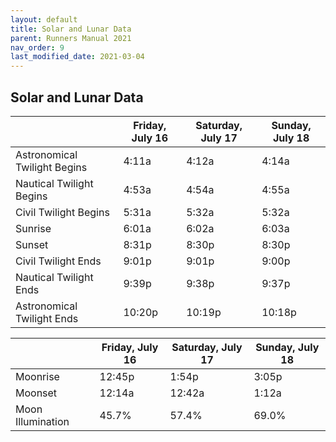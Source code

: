 ```yaml
---
layout: default
title: Solar and Lunar Data
parent: Runners Manual 2021
nav_order: 9
last_modified_date: 2021-03-04
---
```


## Solar and Lunar Data

|                              | Friday, July 16 | Saturday, July 17 | Sunday, July 18 |
|------------------------------|-----------------|-------------------|-----------------|
| Astronomical Twilight Begins | 4:11a           | 4:12a             | 4:14a           |
| Nautical Twilight Begins     | 4:53a           | 4:54a             | 4:55a           |
| Civil Twilight Begins        | 5:31a           | 5:32a             | 5:32a           |
| Sunrise                      | 6:01a           | 6:02a             | 6:03a           |
| Sunset                       | 8:31p           | 8:30p             | 8:30p           |
| Civil Twilight Ends          | 9:01p           | 9:01p             | 9:00p           |
| Nautical Twilight Ends       | 9:39p           | 9:38p             | 9:37p           |
| Astronomical Twilight Ends   | 10:20p          | 10:19p            | 10:18p          |

|                   | Friday, July 16 | Saturday, July 17 | Sunday, July 18 |
|-------------------|-----------------|-------------------|-----------------|
| Moonrise          | 12:45p          | 1:54p             | 3:05p           |
| Moonset           | 12:14a          | 12:42a            | 1:12a           |
| Moon Illumination | 45.7%           | 57.4%             | 69.0%           |
